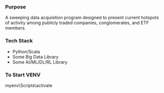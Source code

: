 ### Purpose
A sweeping data acquisition program designed to present current hotspots of activity among publicly traded companies, conglomerates, and ETF members.

### Tech Stack
- Python/Scala
- Some Big Data Library
- Some AI/ML/DL/RL Library

### To Start VENV
myenv\Scripts\activate